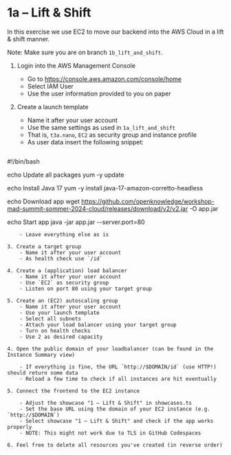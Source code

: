 # 1a – Lift & Shift

In this exercise we use EC2 to move our backend into the AWS Cloud in a lift & shift manner.

Note: Make sure you are on branch `1b_lift_and_shift`.

1. Login into the AWS Management Console

    - Go to https://console.aws.amazon.com/console/home
    - Select IAM User
    - Use the user information provided to you on paper

2. Create a launch template
    - Name it after your user account
    - Use the same settings as used in `1a_lift_and_shift`
    - That is, `t3a.nano`, `EC2` as security group and instance profile
    - As user data insert the following snippet:
    ```sh
#!/bin/bash

echo Update all packages
yum -y update

echo Install Java 17
yum -y install java-17-amazon-corretto-headless

echo Download app
wget https://github.com/openknowledge/workshop-mad-summit-sommer-2024-cloud/releases/download/v2/v2.jar -O app.jar

echo Start app
java -jar app.jar --server.port=80
```    
    - Leave everything else as is

3. Create a target group
    - Name it after your user account
    - As health check use `/id`

4. Create a (application) load balancer
    - Name it after your user account
    - Use `EC2` as security group
    - Listen on port 80 using your target group

5. Create an (EC2) autoscaling group
    - Name it after your user account
    - Use your launch template
    - Select all subnets
    - Attach your load balancer using your target group
    - Turn on health checks
    - Use 2 as desired capacity

4. Open the public domain of your loadbalancer (can be found in the Instance Summary view)

    - If everything is fine, the URL `http://$DOMAIN/id` (use HTTP!) should return some data
    - Reload a few time to check if all instances are hit eventually

5. Connect the frontend to the EC2 instance

    - Adjust the showcase "1 – Lift & Shift" in showcases.ts
    - Set the base URL using the domain of your EC2 instance (e.g. `http://$DOMAIN`)
    - Select showcase "1 – Lift & Shift" and check if the app works properly
    - NOTE: This might not work due to TLS in GitHub Codespaces

6. Feel free to delete all resources you've created (in reverse order)